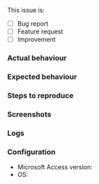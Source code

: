 This issue is:

- [ ] Bug report
- [ ] Feature request
- [ ] Improvement

### Actual behaviour


### Expected behaviour


### Steps to reproduce


### Screenshots


### Logs


### Configuration

- Microsoft Access version:
- OS:
